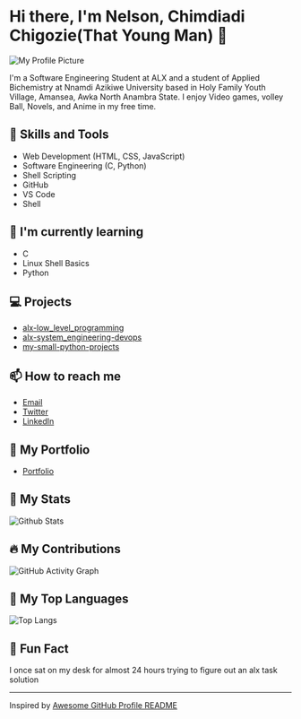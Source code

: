 # Hi there, I'm Nelson, Chimdiadi Chigozie(That Young Man) 👋
![My Profile Picture](https://github.com/youngman-d-coder/youngman-d-coder/main/images/IMG-20221116-WA0040.jpg)


I'm a Software Engineering Student at ALX and a student of Applied Bichemistry at Nnamdi Azikiwe University based in Holy Family Youth Village, Amansea, Awka North Anambra State. I enjoy Video games, volley Ball, Novels, and Anime in my free time.

## 🚀 Skills and Tools
- Web Development (HTML, CSS, JavaScript)
- Software Engineering (C, Python)
- Shell Scripting
- GitHub
- VS Code
- Shell

## 🌱 I'm currently learning
- C
- Linux Shell Basics
- Python

## 💻 Projects
- [alx-low_level_programming](https://github.com/Youngman-d-coder/alx-low_level_programming)
- [alx-system_engineering-devops](https://github.com/Youngman-d-coder/alx-system_engineering-devops)
- [my-small-python-projects](https://github.com/Youngman-d-coder/my-small-python-projects)

## 📫 How to reach me
- [Email](sayhitonelson@gmail.com)
- [Twitter](https://twitter.com/ChimdiadiJoel)
- [LinkedIn](linkedin)

## 🎨 My Portfolio
- [Portfolio](link)

## 🚀 My Stats
![Github Stats](https://github-readme-stats.vercel.app/api?username=youngman-d-coder&show_icons=true&theme=radical)

## 🔥 My Contributions
![GitHub Activity Graph](https://activity-graph.herokuapp.com/graph?username=youngman-d-coder&bg_color=0D1117&color=5BCDEC&line=5BCDEC&point=FFFFFF&hide_border=true)

## 🌟 My Top Languages
![Top Langs](https://github-readme-stats.vercel.app/api/top-langs/?username=youngman-d-coder&layout=compact&theme=radical)

## 🎉 Fun Fact
I once sat on my desk for almost 24 hours trying to figure out an alx task solution

---

Inspired by [Awesome GitHub Profile README](https://github.com/abhisheknaiidu/awesome-github-profile-readme)

<!---
Youngman-d-coder/Youngman-d-coder is a ✨ special ✨ repository because its `README.md` (this file) appears on your GitHub profile.
You can click the Preview link to take a look at your changes.
--->
